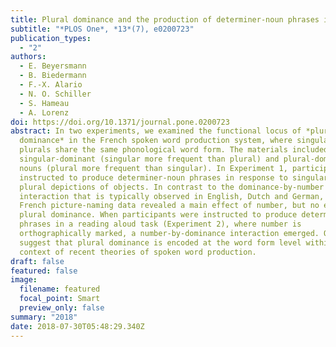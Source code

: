 ```yaml
---
title: Plural dominance and the production of determiner-noun phrases in French
subtitle: "*PLOS One*, *13*(7), e0200723"
publication_types:
  - "2"
authors:
  - E. Beyersmann
  - B. Biedermann
  - F.-X. Alario
  - N. O. Schiller
  - S. Hameau
  - A. Lorenz
doi: https://doi.org/10.1371/journal.pone.0200723
abstract: In two experiments, we examined the functional locus of *plural
  dominance* in the French spoken word production system, where singulars and
  plurals share the same phonological word form. The materials included
  singular-dominant (singular more frequent than plural) and plural-dominant
  nouns (plural more frequent than singular). In Experiment 1, participants were
  instructed to produce determiner-noun phrases in response to singular and
  plural depictions of objects. In contrast to the dominance-by-number
  interaction that is typically observed in English, Dutch and German, the
  French picture-naming data revealed a main effect of number, but no effect of
  plural dominance. When participants were instructed to produce determiner-noun
  phrases in a reading aloud task (Experiment 2), where number is
  orthographically marked, a number-by-dominance interaction emerged. Our data
  suggest that plural dominance is encoded at the word form level within the
  context of recent theories of spoken word production.
draft: false
featured: false
image:
  filename: featured
  focal_point: Smart
  preview_only: false
summary: "2018"
date: 2018-07-30T05:48:29.340Z
---
```

